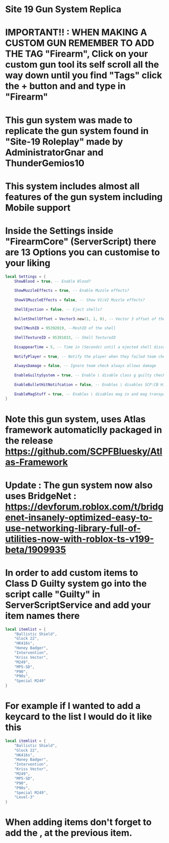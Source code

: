 # Site 19 Gun System Replica

# IMPORTANT!! : WHEN MAKING A CUSTOM GUN REMEMBER TO ADD THE TAG "Firearm", Click on your custom gun tool its self scroll all the way down until you find "Tags" click the + button and and type in "Firearm"

# This gun system was made to replicate the gun system found in "Site-19 Roleplay" made by AdministratorGnar and ThunderGemios10

# This system includes almost all features of the gun system including Mobile support

# Inside the Settings inside "FirearmCore" (ServerScript) there are 13 Options you can customise to your liking

```lua
local Settings = {
	ShowBlood = true, -- Enable Blood?
	
	ShowMuzzleEffects = true, -- Enable Muzzle effects?
	
	ShowV1MuzzleEffects = false, -- Show V1\V2 Muzzle effects?
	
	ShellEjection = false, -- Eject shells?
	
	BulletShellOffset = Vector3.new(1, 1, 0), -- Vector 3 offset of the bulletshell when ejected
	
	ShellMeshID = 95392019, --MeshID of the shell
	
	ShellTextureID = 95391833, -- Shell TextureID
	
	DisappearTime = 5, -- Time in (Seconds) until a ejected shell dissapears
	
	NotifyPlayer = true, -- Notify the player when they failed team check
	
	AlwaysDamage = false, -- Ignore team check always allows damage
	
	EnableGuiltySystem = true, -- Enable \ disable class g guilty check
	
	EnableBulletHitNotifcation = false, -- Enables \ disables SCP:CB Hit notifcations: "A bullet hit your head"
	
	EnableMagStuff = true, -- Enables \ disables mag in and mag transparency
}
```

# Note this gun system, uses Atlas framework automaticlly packaged in the release https://github.com/SCPFBluesky/Atlas-Framework
# Update : The gun system now also uses BridgeNet  : https://devforum.roblox.com/t/bridgenet-insanely-optimized-easy-to-use-networking-library-full-of-utilities-now-with-roblox-ts-v199-beta/1909935
# In order to add custom items to Class D Guilty system go into the script calle "Guilty" in ServerScriptService and add your item names there

```lua
local itemlist = {
	"Ballistic Shield",
	"Glock 22",
	"HK416s",
	"Honey Badger",
	"Intervention",
	"Kriss Vector",
	"M249",
	"MP5-SD",
	"P90",
	"P90s",
	"Special M249"
}
```
# For example if I wanted to add a keycard to the list I would do it like this

```lua
local itemlist = {
	"Ballistic Shield",
	"Glock 22",
	"HK416s",
	"Honey Badger",
	"Intervention",
	"Kriss Vector",
	"M249",
	"MP5-SD",
	"P90",
	"P90s",
	"Special M249",
	"Level-3"
}
```
# When adding items don't forget to add the , at the previous item.
